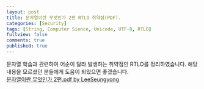 ```yaml
---
layout: post
title: 문자열이란 무엇인가 2편 RTLO 취약점(PDF).
categories: [Security]
tags: [String, Computer Sience, Unicode, UTF-8, RTLO]
fullview: false
comments: true
published: true
---
```


문자열 학습과 관련하여 어순이 달라 발생하는 취약점인 RTLO를 정리하였습니다. 해당 내용을 모르셨던 분들에게 도움이 되었으면 좋겠습니다.<br/>
[문자열이란 무엇인가 2편.pdf by LeeSeungyong](http://www.slideshare.net/SSRINCLee/2-68247152)
